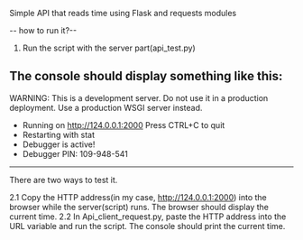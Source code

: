 Simple API that reads time using Flask and requests modules

-- how to run it?--

1. Run the script with the server part(api_test.py)

The console should display something like this:
---------------------------------------------------------------------------------------------------------------------------------------------------------------------------------------------
WARNING: This is a development server. Do not use it in a production deployment. Use a production WSGI server instead.
 * Running on http://124.0.0.1:2000
Press CTRL+C to quit
 * Restarting with stat
 * Debugger is active!
 * Debugger PIN: 109-948-541
---------------------------------------------------------------------------------------------------------------------------------------------------------------------------------------------

There are two ways to test it.

2.1 Copy the HTTP address(in my case, http://124.0.0.1:2000) into the browser while the server(script) runs. The browser should display the current time.
2.2 In Api_client_request.py, paste the HTTP address into the URL variable and run the script. The console should print the current time.













